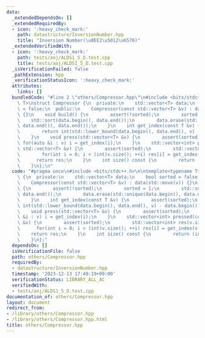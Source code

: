 ```yaml
---
data:
  _extendedDependsOn: []
  _extendedRequiredBy:
  - icon: ':heavy_check_mark:'
    path: datastructure/InversionNumber.hpp
    title: "Inversion Number(\u8EE2\u5012\u6570)"
  _extendedVerifiedWith:
  - icon: ':heavy_check_mark:'
    path: tests/aoj/ALDS1_5_D.test.cpp
    title: tests/aoj/ALDS1_5_D.test.cpp
  _isVerificationFailed: false
  _pathExtension: hpp
  _verificationStatusIcon: ':heavy_check_mark:'
  attributes:
    links: []
  bundledCode: "#line 2 \"others/Compressor.hpp\"\n#include <bits/stdc++.h>\n\ntemplate<typename\
    \ T>\nstruct Compressor {\n  private:\n    std::vector<T> data;\n    bool sorted\
    \ = false;\n  public:\n    Compressor(const std::vector<T> &v) : data(std::move(v))\
    \ {}\n    void build() {\n        assert(!sorted);\n        sorted = 1;\n    \
    \    std::sort(data.begin(), data.end());\n        data.erase(std::unique(data.begin(),\
    \ data.end()), data.end());\n    }\n    int get_index(const T &v) {\n        assert(sorted);\n\
    \        return int(std::lower_bound(data.begin(), data.end(), v) - data.begin());\n\
    \    }\n    void press(std::vector<T> &v) {\n        assert(sorted);\n       \
    \ for(auto &i : v) i = get_index(i);\n    }\n    std::vector<int> pressed(const\
    \ std::vector<T> &v) {\n        assert(sorted);\n        std::vector<int> res(v.size());\n\
    \        for(int i = 0; i < (int)v.size(); ++i) res[i] = get_index(v[i]);\n  \
    \      return res;\n    }\n    int size() const {\n        return (int)data.size();\n\
    \    }\n};\n"
  code: "#pragma once\n#include <bits/stdc++.h>\n\ntemplate<typename T>\nstruct Compressor\
    \ {\n  private:\n    std::vector<T> data;\n    bool sorted = false;\n  public:\n\
    \    Compressor(const std::vector<T> &v) : data(std::move(v)) {}\n    void build()\
    \ {\n        assert(!sorted);\n        sorted = 1;\n        std::sort(data.begin(),\
    \ data.end());\n        data.erase(std::unique(data.begin(), data.end()), data.end());\n\
    \    }\n    int get_index(const T &v) {\n        assert(sorted);\n        return\
    \ int(std::lower_bound(data.begin(), data.end(), v) - data.begin());\n    }\n\
    \    void press(std::vector<T> &v) {\n        assert(sorted);\n        for(auto\
    \ &i : v) i = get_index(i);\n    }\n    std::vector<int> pressed(const std::vector<T>\
    \ &v) {\n        assert(sorted);\n        std::vector<int> res(v.size());\n  \
    \      for(int i = 0; i < (int)v.size(); ++i) res[i] = get_index(v[i]);\n    \
    \    return res;\n    }\n    int size() const {\n        return (int)data.size();\n\
    \    }\n};"
  dependsOn: []
  isVerificationFile: false
  path: others/Compressor.hpp
  requiredBy:
  - datastructure/InversionNumber.hpp
  timestamp: '2023-12-13 17:49:19+09:00'
  verificationStatus: LIBRARY_ALL_AC
  verifiedWith:
  - tests/aoj/ALDS1_5_D.test.cpp
documentation_of: others/Compressor.hpp
layout: document
redirect_from:
- /library/others/Compressor.hpp
- /library/others/Compressor.hpp.html
title: others/Compressor.hpp
---
```

